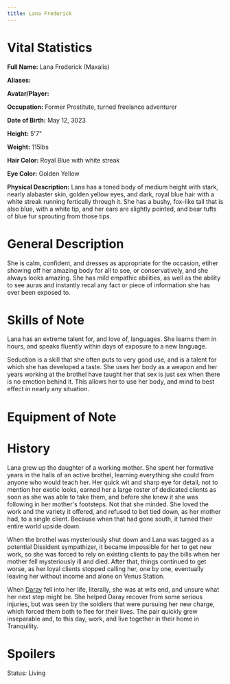 ```yaml
---
title: Lana Frederick
---
```


# Vital Statistics

**Full Name:** Lana Frederick (Maxalis)

**Aliases:**

**Avatar/Player:**

**Occupation:** Former Prostitute, turned freelance adventurer

**Date of Birth:** May 12, 3023

**Height:** 5'7"

**Weight:** 115lbs

**Hair Color:** Royal Blue with white streak

**Eye Color:** Golden Yellow

**Physical Description:** Lana has a toned body of medium height with stark,
nearly alabaster skin, golden yellow eyes, and dark, royal blue hair with a
white streak running fertically through it. She has a bushy, fox-like tail that
is also blue, with a white tip, and her ears are slightly pointed, and bear
tufts of blue fur sprouting from those tips.

# General Description

She is calm, confident, and dresses as appropriate for the occasion, etiher
showing off her amazing body for all to see, or conservatively, and she always
looks amazing. She has mild empathic abilities, as well as the ability to see
auras and instantly recal any fact or piece of information she has ever been
exposed to.

# Skills of Note

Lana has an extreme talent for, and love of, languages. She learns them in
hours, and speaks fluently within days of exposure to a new language.

Seduction is a skill that she often puts to very good use, and is a talent for
which she has developed a taste. She uses her body as a weapon and her years
working at the brothel have taught her that sex is just sex when there is no
emotion behind it. This allows her to use her body, and mind to best effect in
nearly any situation.

# Equipment of Note

# History

Lana grew up the daughter of a working mother. She spent her formative years in
the halls of an active brothel, learning everything she could from anyone who
would teach her. Her quick wit and sharp eye for detail, not to mention her
exotic looks, earned her a large roster of dedicated clients as soon as she was
able to take them, and before she knew it she was following in her mother's
footsteps. Not that she minded. She loved the work and the variety it offered,
and refused to bet tied down, as her mother had, to a single client. Because
when that had gone south, it turned their entire world upside down.

When the brothel was mysteriously shut down and Lana was tagged as a potential
Dissident sympathizer, it became impossible for her to get new work, so she was
forced to rely on existing clients to pay the bills when her mother fell
mysteriously ill and died. After that, things continued to get worse, as her
loyal clients stopped calling her, one by one, eventually leaving her without
income and alone on Venus Station.

When [Daray](../daray_dare_bowen) fell into her life, literally, she was at wits
end, and unsure what her next step might be.  She helped Daray recover from some
serious injuries, but was seen by the soldiers that were pursuing her new
charge, which forced them both to flee for their lives. The pair quickly grew
inseparable and, to this day, work, and live together in their home in
Tranquility.

# Spoilers

Status: Living
